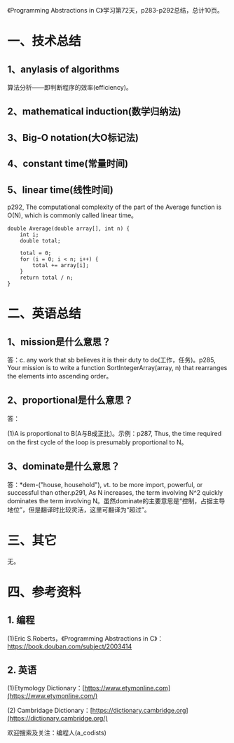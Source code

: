 《Programming Abstractions in C》学习第72天，p283-p292总结，总计10页。

# 一、技术总结

## 1、anylasis of algorithms

算法分析——即判断程序的效率(efficiency)。

## 2、mathematical induction(数学归纳法)

## 3、Big-O notation(大O标记法)

## 4、constant time(常量时间)

## 5、linear time(线性时间)

p292, The computational complexity of the part of the Average function is O(N), which is commonly called linear time。

```
double Average(double array[], int n) {
    int i;
    double total;

    total = 0;
    for (i = 0; i < n; i++) {
        total += array[i];
    }
    return total / n;
}
```

# 二、英语总结

## 1、**mission是什么意思？**

答：c. any work that sb believes it is their duty to do(工作，任务)。p285, Your mission is to write a function SortIntegerArray(array, n) that rearranges the elements into ascending order。

## 2、**proportional是什么意思？**

答：

(1)A is proportional to B(A与B成正比)。示例：p287, Thus, the time required on the first cycle of the loop is presumably proportional to N。

## 3、**dominate是什么意思？**

答：*dem-("house, household"), vt. to be more import, powerful, or successful than other.p291, As N increases, the term involving N^2 quickly dominates the term involving N。虽然dominate的主要意思是“控制，占据主导地位”，但是翻译时比较灵活，这里可翻译为“超过”。


# 三、其它

无。

# 四、参考资料

## 1. 编程

(1)Eric S.Roberts，《Programming Abstractions in C》：https://book.douban.com/subject/2003414

## 2. 英语

(1)Etymology Dictionary：[https://www.etymonline.com](https://www.etymonline.com/)

(2) Cambridage Dictionary：[https://dictionary.cambridge.org](https://dictionary.cambridge.org/)


欢迎搜索及关注：编程人(a_codists)